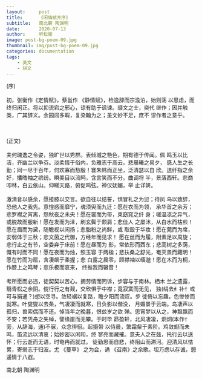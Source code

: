 ```yaml
---
layout:     post
title:      《闲情赋并序》
subtitle:   南北朝 陶渊明
date:       2020-07-13
author:     听松阁
image: post-bg-poem-09.jpg
thumbnail: img/post-bg-poem-09.jpg
categories: documentation
tags:
    - 美文
    - 骈文
---
```


(序)
<br><br>
初，张衡作《定情赋》，蔡邕作 《静情赋》，检逸辞而宗澹泊，始则荡
以思虑，而终归闲正。将以抑流宕之邪心，谅有助于讽谏。缀文之士，奕代
继作；因并触类，广其辞义。余园闾多暇，复染翰为之；虽文妙不足，庶不
谬作者之意乎。

<br><br> (正文)
<br><br>
夫何瑰逸之令姿，独旷世以秀群。表倾城之艳色，期有德于传闻。佩
鸣玉以比洁，齐幽兰以争芬。淡柔情于俗内，负雅志于高云。悲晨曦之易夕，
感人生之长勤；同一尽于百年，何欢寡而愁殷！褰朱帏而正坐，泛清瑟以自
欣。送纤指之余好，攮皓袖之缤纷。瞬美目以流眄，含言笑而不分。曲调将
半，景落西轩。悲商叩林，白云依山。仰睇天路，俯促鸣弦。神仪妩媚，举
止详妍。
<br><br>
     激清音以感余，愿接膝以交言。欲自往以结誓，惧冒礼之为愆；待凤
鸟以致辞，恐他人之我先。意惶惑而靡宁，魂须臾而九迁：愿在衣而为领，
承华首之余芳；悲罗襟之宵离，怨秋夜之未央！愿在裳而为带，束窈窕之纤
身；嗟温凉之异气，或脱故而服新！愿在发而为泽，刷玄鬓于颓肩；悲佳人
之屡沐，从白水而枯煎！愿在眉而为黛，随瞻视以闲扬；悲脂粉之尚鲜，或
取毁于华妆！愿在莞而为席，安弱体于三秋；悲文茵之代御，方经年而见求！
愿在丝而为履，附素足以周旋；悲行止之有节，空委弃于床前！愿在昼而为
影，常依形而西东；悲高树之多荫，慨有时而不同！愿在夜而为烛，照玉容
于两楹；悲扶桑之舒光，奄灭景而藏明！愿在竹而为扇，含凄飙于柔握；悲
白露之晨零，顾襟袖以缅邈！愿在木而为桐，作膝上之鸣琴；悲乐极而哀来，
终推我而辍音！
<br><br>
     考所愿而必违，徒契契以苦心。拥劳情而罔诉，步容与于南林。栖木
兰之遗露，翳青松之余阴。傥行行之有觌，交欣惧于中襟；竟寂寞而无见，
独(绢去纟补忄或可与狷通？)想以空寻。敛轻裾以复路，瞻夕阳而流叹。步
徙倚以忘趣，色惨惨而就寒。叶燮燮以去条，气凄凄而就寒，日负影以偕没，
月媚景于云端。鸟凄声以孤归，兽索偶而不还。悼当年之晚暮，恨兹岁之欲
殚。思宵梦以从之，神飘飘而不安；若凭舟之失棹，譬缘崖而无攀。于时毕
昴盈轩，北风凄凄，炯炯(本作忄旁，从辞海，通)不寐，众念徘徊。起摄带
以侍晨，繁霜粲于素阶。鸡敛翅而未鸣，笛流远以清哀；始妙密以闲和，终
寥亮而藏摧。意夫人之在兹，托行云以送怀；行云逝而无语，时奄冉而就过。
徒勤思而自悲，终阻山而滞河。迎清风以怯累，寄弱志于归波。尤 《蔓草》
之为会，诵 《召南》之余歌。坦万虑以存诚，憩遥情于八遐。


南北朝 陶渊明